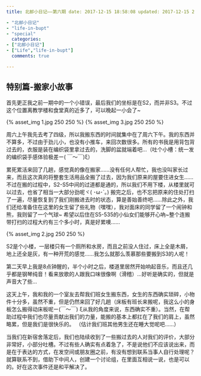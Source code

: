 ```yaml
---
title: 北邮小日记——第六期 date: 2017-12-15 18:58:08 updated: 2017-12-15 23:59:59 tags:

- "北邮小日记"
- "life-in-bupt"
- "special"
  categories:
- ["北邮小日记"]
- ["Life","life-in-bupt"]
  comments: true

---
```


## 特别篇-搬家小故事

首先更正我之前一期中的一个小错误，最后我们的坐标是在S2，而并非S3。不过这个位置离教学楼和食堂真的近多了，可以晚起一小会了~

<!--more-->

{% asset_img 1.jpg 250 250 %} {% asset_img 3.jpg 250 250 %}

周六上午我先去考了四级，所以我搬东西的时间就集中在了周六下午。我的东西并不算多，不过由于劲儿小，也没有小推车，来回次数很多。所有的书我是用背包背过去的，衣服是装在编织袋里拿过去的，洗脚的盆就端着吧…（吐个小槽：统一发的编织袋手感体验极差ー(
￣～￣)ξ）

累死累活来回了几趟，感觉真的像在搬家……没有任何人帮忙，我也没叫家长过来，而且这次真的将整套生活用品全搬了过去，因为我们原来的屋要住进女生……不过在搬的过程中，S2-S5中间的过道都是通的，所以我们不用下楼，从楼里就可以过去，也省了相当一大部分劲呢ヾ(
･ω･`｡) 搬完之后，也不忘把原来的住处打扫了一遍，尽量恢复到了我们刚搬进去时的状态，算是善始善终吧……除此之外，我们还给准备住在这里的女生留了些礼物（嘿嘿），我对面床的同学留了一个闹钟和熊，我则留了一个气球~
希望以后住在S5-535的小仙女们能够开心吶~整个连搬带打扫的过程大约有三个多小时，真是好累噢……

{% asset_img 2.jpg 250 250 %}

S2是个小楼，一层楼只有一个厕所和水房，而且之前没人住过，床上全是木屑，地上还全是灰，有一种开荒的感觉……我怎么就那么羡慕那些要搬到S3的人呢！

第二天早上我是8点钟醒的，半个小时之后，楼道里居然开始响起音乐，而且还几乎都是钢琴纯音！看来放歌的人跟我口味很像啊（滑稽）…好听是确实的，但就是声音大了些…

这天上午，我和我的一个室友去帮我们班女生搬东西，女生的东西确实琐碎，小物件十分多，虽然不重，但是仍然来回了好几趟（床板有班长来搬呢，我这么小的身板怎么搬得动床板呢ー(￣～￣)
ξ从我的角度来说，东西确实不重）。当然，在帮助过程中我们也尽量贡献出我们的力量，能搬的基本上都扛在了我们的肩上，虽然略累，但是我们是很快乐的。 （估计我们班其他男生还在睡大觉呢吧……）

当我们在新宿舍落定后，我们也陆续收到了一些搬过去的人对我们的评价，大部分非常好，小部分吐槽。不过有些人确实有点着急了，不是说他们不应该说出来，而是在于表达的方式，在发空间或朋友圈之前，有没有想到联系当事人自行处理呢？就算联系不到，借助下中间人，创建一个讨论组，在里面互相说一说，也是可以的。好在这次事件还是和平解决了。

